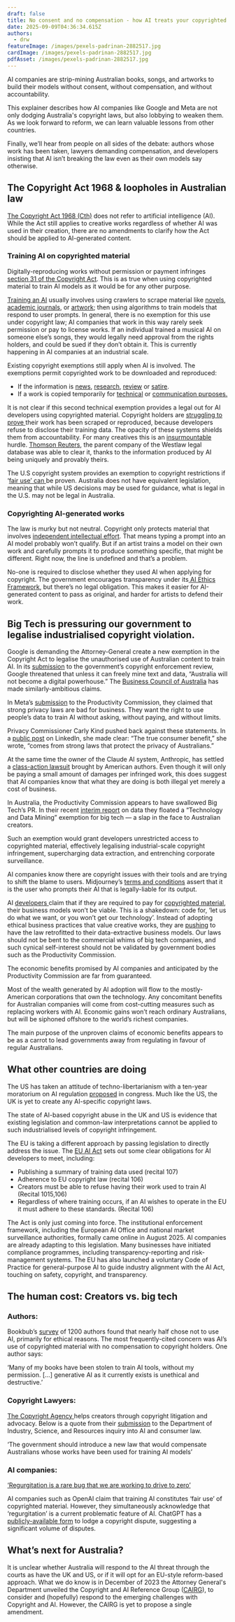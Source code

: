 ```yaml
---
draft: false
title: No consent and no compensation - how AI treats your copyrighted work
date: 2025-09-09T04:36:34.615Z
authors:
  - drw
featureImage: /images/pexels-padrinan-2882517.jpg
cardImage: /images/pexels-padrinan-2882517.jpg
pdfAsset: /images/pexels-padrinan-2882517.jpg
---
```

AI companies are strip-mining Australian books, songs, and artworks to build their models without consent, without compensation, and without accountability.

This explainer describes how AI companies like Google and Meta are not only dodging Australia's copyright laws, but also lobbying to weaken them. As we look forward to reform, we can learn valuable lessons from other countries.

Finally, we’ll hear from people on all sides of the debate: authors whose work has been taken, lawyers demanding compensation, and developers insisting that AI isn’t breaking the law even as their own models say otherwise.

## The Copyright Act 1968 & loopholes in Australian law

[The Copyright Act 1968 (Cth)](https://www.legislation.gov.au/C1968A00063/2019-01-01/text) does not refer to artificial intelligence (AI). While the Act still applies to creative works regardless of whether AI was used in their creation, there are no amendments to clarify how the Act should be applied to AI-generated content.

### Training AI on copyrighted material

Digitally-reproducing works without permission or payment infringes [section 31 of the Copyright Act](https://www5.austlii.edu.au/au/legis/cth/consol_act/ca1968133/s31.html). This is as true when using copyrighted material to train AI models as it would be for any other purpose. 

[Training an AI](https://theconversation.com/chatgpt-is-a-data-privacy-nightmare-if-youve-ever-posted-online-you-ought-to-be-concerned-199283#:~:text=300%20billion%20words.,information%20was%20consumed%20by%20ChatGPT.) usually involves using crawlers to scrape material like [novels](https://www.abc.net.au/listen/programs/sydney-drive/books-ai/105100092), [academic journals](https://dl.acm.org/doi/10.1145/3442188.3445922), or [artwork](https://www.theguardian.com/technology/2025/feb/10/mass-theft-thousands-of-artists-call-for-ai-art-auction-to-be-cancelled); then using algorithms to train models that respond to user prompts. In general, there is no exemption for this use under copyright law; AI companies that work in this way rarely seek permission or pay to license works. If an individual trained a musical AI on someone else’s songs, they would legally need approval from the rights holders, and could be sued if they don’t obtain it. This is currently happening in AI companies at an industrial scale. 

Existing copyright exemptions still apply when AI is involved. The exemptions permit copyrighted work to be downloaded and reproduced:

* If the information is [news](https://www5.austlii.edu.au/au/legis/cth/consol_act/ca1968133/s42.html), [research](https://www5.austlii.edu.au/au/legis/cth/consol_act/ca1968133/s40.html), [review](https://www5.austlii.edu.au/au/legis/cth/consol_act/ca1968133/s41.html) or [satire](https://www5.austlii.edu.au/au/legis/cth/consol_act/ca1968133/s41a.html).
* If a work is copied temporarily for [technical](https://www5.austlii.edu.au/au/legis/cth/consol_act/ca1968133/s111a.html) or [communication purposes.](https://www5.austlii.edu.au/au/legis/cth/consol_act/ca1968133/s43a.html)

It is not clear if this second technical exemption provides a legal out for AI developers using copyrighted material. Copyright holders are [struggling to prove ](https://www.theguardian.com/australia-news/2022/dec/12/australian-artists-accuse-popular-ai-imaging-app-of-stealing-content-call-for-stricter-copyright-laws)their work has been scraped or reproduced, because developers refuse to disclose their training data. The opacity of these systems shields them from accountability. For many creatives this is an [insurmountable](https://www.wired.com/story/meta-scores-victory-ai-copyright-case/) hurdle. [Thomson Reuters](https://natlawreview.com/article/thomson-reuters-wins-copyright-case-against-former-ai-competitor), the parent company of the Westlaw legal database was able to clear it, thanks to the information produced by AI being uniquely and provably theirs. 

The U.S copyright system provides an exemption to copyright restrictions if ‘[fair use’ can ](https://www.eff.org/deeplinks/2025/06/two-courts-rule-generative-ai-and-fair-use-one-gets-it-right)be proven. Australia does not have equivalent legislation, meaning that while US decisions may be used for guidance, what is legal in the U.S. may not be legal in Australia.

### Copyrighting AI-generated works

The law is murky but not neutral. Copyright only protects material that involves [independent intellectual effort](https://en.wikisource.org/wiki/IceTV_Pty_Limited_v_Nine_Network_Australia_Pty_Limited_(2009,_HCA)). That means typing a prompt into an AI model probably won’t qualify. But if an artist trains a model on their own work and carefully prompts it to produce something specific, that might be different. Right now, the line is undefined and that’s a problem.

No-one is required to disclose whether they used AI when applying for copyright. The government encourages transparency under its[ AI Ethics Framework](https://www.industry.gov.au/publications/australias-artificial-intelligence-ethics-principles/australias-ai-ethics-principles), but there’s no legal obligation. This makes it easier for AI-generated content to pass as original, and harder for artists to defend their work.

## Big Tech is pressuring our government to legalise industrialised copyright violation.

Google is demanding the Attorney-General create a new exemption in the Copyright Act to legalise the unauthorised use of Australian content to train AI. In its [submission](https://consultations.ag.gov.au/rights-and-protections/copyright-enforcement-review/consultation/view_respondent?uuId=665660477) to the government’s copyright enforcement review, Google threatened that unless it can freely mine text and data, “Australia will not become a digital powerhouse.” The [Business Council of Australia](https://www.bca.com.au/submission_to_statutory_review_of_the_data_availability_and_transparency_act_2022) has made similarly-ambitious claims.

In Meta’s [submission](https://engage.pc.gov.au/projects/data-digital/page/pillar-3-responses) to the Productivity Commission, they claimed that strong privacy laws are bad for business. They want the right to use people’s data to train AI without asking, without paying, and without limits. 

Privacy Commissioner Carly Kind pushed back against these statements. In a [public post](https://www.linkedin.com/posts/carly-kind-0b201727_yesterday-the-australian-reported-that-in-activity-7351738228753764352-NKsP) on LinkedIn, she made clear: “The true consumer benefit,” she wrote, “comes from strong laws that protect the privacy of Australians.”

At the same time the owner of the Claude AI system, Anthropic, has settled a [class-action lawsuit](https://authorsguild.org/news/what-authors-need-to-know-about-the-anthropic-settlement/) brought by American authors. Even though it will only be paying a small amount of damages per infringed work, this does suggest that AI companies know that what they are doing is both illegal yet merely a cost of business. 

In Australia, the Productivity Commission appears to have swallowed Big Tech’s PR. In their recent [interim report](https://www.pc.gov.au/inquiries/current/data-digital/interim) on data they floated a “Technology and Data Mining” exemption for big tech — a slap in the face to Australian creators. 

Such an exemption would grant developers unrestricted access to copyrighted material, effectively legalising industrial-scale copyright infringement, supercharging data extraction, and entrenching corporate surveillance.

AI companies know there are copyright issues with their tools and are trying to shift the blame to users. Midjourney’s [terms and conditions](https://docs.midjourney.com/hc/en-us/articles/32083055291277-Terms-of-Service) assert that it is the user who prompts their AI that is legally-liable for its output. 

AI [developers ](https://click.actionnetwork.org/ss/c/u001.XaF8mXqsA6b2dSPmhsleMeDN9TLiev5hRhF3UtBaO9msoYBQ7DmiBNLo_3Fq68LXMQ1cHTkIT1rREuIjO6Uweuwh4cQE-8OQPDZV-ptSOI4jAYFnYryq3jAWcH8iurpwXkmXRovnmrEHB70kopQUN4Ut2P4VwtI0tQXZ8e5hxHnWfzUtQ4JPOPHh-qqx7ucL0p4S4cONhWnYSoxtYBukh9u1kIbApKnAKBMTZmvR8DduYpC94w5KdnfXCrVu-Fc-DLJNFYtKDFKk5bVJJtFiauL7C_AEmAAxagvJEiglICT7eAlbQoxfEyyDt0CVdayMjpGP7QXVjESrry3tzgQuVTn-dGsl-znPqQYGH74xjt8/4j8/GAagcqNTQzWORBE2ftLVDw/h22/h001.UxnLAhezhXF00H4TUpiog4qnS65nvgaOBrANr-Y83do)claim that if they are required to pay for [copyrighted material](https://click.actionnetwork.org/ss/c/u001.XaF8mXqsA6b2dSPmhsleMTKo9ZXgutxABdh-xg2AeXMEKygjD8Q06pC4yVq6VzLOphw_3phefwYCSlqhdH3-76_dLQOaSZpg-x3mPDSxtOtyZFQnyGaO1lh3JeyebU_GDF_ITjayPWaCb4AudcdOYlgvdogO6PHhhoRSnek1EwIFO9bz5B5pnr1vinqc8AAm4c_y3wGFu4cmPftIFPmtR6OO5fy6rssZshDcfEAeEvt4HJyaHUfRfKRcA20kbGMKhuAkIODXC_6TFAub3xrTDUon-RgcJda4chagtkW_729W2eBtscxseB7eEhNS3eC4FnVyyl0GArGa0BM81qIcUfeCkAuwIzbXnBKHOiunS0w/4j8/GAagcqNTQzWORBE2ftLVDw/h24/h001.suWLFWzBAaNMZ7t-wyuK7iZ2xR4mhYCtZi8Gq_bb1Zk), their business models won’t be viable. This is a shakedown: code for, ‘let us do what we want, or you won’t get our technology’. Instead of adopting ethical business practices that value creative works, they are [pushing](https://click.actionnetwork.org/ss/c/u001.EtNV8HBC60Tl7UuGmXS3sZvPUrUph_2Q7y5HjTlCLJeOIBdh7Ctzj33fICxgYvlfb0T4VLWenqM9_Z12c5EzbE3olG41wDjVnSinpjhql784mOtG_b6GlnVekR1DajyKtxBmVnXNgTUso6xmth3zkoZC8TTocbuZxJSVYH0txCtOf3hXEXZ_hdmhBH2HGDdIQ-8EJOpagygPzwtL6SqK1sgkib0ieaOnB8AO7NOGPPqVddgEf4HgERz27Epc1o3WtHgnhGOIiGPqLvH4BiVujM8MNwDI9CO9kWWw9YtTX76rMWyt0oZfMOV6zHCBV_GXVU_ObRYC3nrS6k8g0Co7WwQZXB-lM_vbQSRJ1sxLSPUboV0WXevOgQveDLoSUC9d/4j8/GAagcqNTQzWORBE2ftLVDw/h25/h001.3WIf-8RYL77iydunkmOFn7_IcZXApfuB0kCMVBxa99s) to have the law retrofitted to their data-extractive business models. Our laws should not be bent to the commercial whims of big tech companies, and such cynical self-interest should not be validated by government bodies such as the Productivity Commission. 

The economic benefits promised by AI companies and anticipated by the Productivity Commission are far from guaranteed. 

Most of the wealth generated by AI adoption will flow to the mostly-American corporations that own the technology. Any concomitant benefits for Australian companies will come from cost-cutting measures such as replacing workers with AI. Economic gains won’t reach ordinary Australians, but will be siphoned offshore to the world’s richest companies.

The main purpose of the unproven claims of economic benefits appears to be as a carrot to lead governments away from regulating in favour of regular Australians.  

## What other countries are doing

The US has taken an attitude of techno-libertarianism with a ten-year moratorium on AI regulation [proposed](https://www.dlapiper.com/en/insights/publications/ai-outlook/2025/ten-year-moratorium-on-ai) in congress. Much like the US, the UK is yet to create any AI-specific copyright laws. 

The state of AI-based copyright abuse in the UK and US is evidence that existing legislation and common-law interpretations cannot be applied to such industrialised levels of copyright infringement.

The EU is taking a different approach by passing legislation to directly address the issue. The [EU AI Act](https://eur-lex.europa.eu/legal-content/EN/TXT/?uri=CELEX%3A32024R1689) sets out some clear obligations for AI developers to meet, including:

* Publishing a summary of training data used (recital 107)
* Adherence to EU copyright law (recital 106)
* Creators must be able to refuse having their work used to train AI (Recital 1015,106)
* Regardless of where training occurs, if an AI wishes to operate in the EU it must adhere to these standards. (Recital 106)

The Act is only just coming into force. The institutional enforcement framework, including the European AI Office and national market surveillance authorities, formally came online in August 2025. AI  companies are already adapting to this legislation. Many businesses have initiated compliance programmes, including transparency-reporting and risk-management systems. The EU has also launched a voluntary Code of Practice for general-purpose AI to guide industry alignment with the AI Act, touching on safety, copyright, and transparency. 

## The human cost: Creators vs. big tech



### Authors:

Bookbub’s [survey](https://insights.bookbub.com/how-authors-are-thinking-about-ai-survey/) of 1200 authors found that nearly half chose not to use AI, primarily for ethical reasons. The most frequently-cited concern was AI’s use of copyrighted material with no compensation to copyright holders. One author says:



‘Many of my books have been stolen to train AI tools, without my permission. \[…] generative AI as it currently exists is unethical and destructive.’



### Copyright Lawyers:



[The Copyright Agency ](https://www.copyright.com.au/membership/advocacy/)helps creators through copyright litigation and advocacy. Below is a quote from their [submission](https://static-copyright-com-au.s3.amazonaws.com/uploads/2024/12/R02786-Treasury-ACL-response.pdf) to the Department of Industry, Science, and Resources inquiry into AI and consumer law.



‘The government should introduce a new law that would compensate Australians whose works have been used for training AI models’



### AI companies: 

[‘Regurgitation is a rare bug that we are working to drive to zero’ ](https://openai.com/index/openai-and-journalism/)

AI companies such as OpenAI claim that training AI constitutes ‘fair use’ of copyrighted material. However, they simultaneously acknowledge that ‘regurgitation’ is a current problematic feature of AI. ChatGPT has a [publicly-available form](https://openai.com/form/copyright-disputes/) to lodge a copyright dispute, suggesting a significant volume of disputes. 

## What’s next for Australia? 

It is unclear whether Australia will respond to the AI threat through the courts as have the UK and US, or if it will opt for an EU-style reform-based approach. What we do know is in December of 2023 the Attorney General's Department unveiled the Copyright and AI Reference Group ([CAIRG](https://www.ag.gov.au/rights-and-protections/copyright/copyright-and-artificial-intelligence-reference-group-cairg)), to consider and (hopefully) respond to the emerging challenges with Copyright and AI. However, the CAIRG is yet to propose a single amendment.